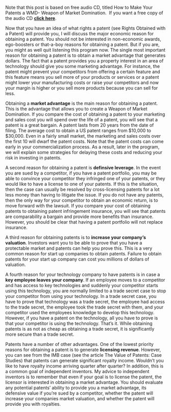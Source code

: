 

Note that this post is based on free audio CD, titled How to Make Your Patents a WMD- Weapon of Market Domination.  If you want a free copy of the audio CD [**click here**](http://www.hallingip.com/Halling_request_form.htm). 

  

  

Now that you have an idea of what rights a patent (see Rights Obtained with a Patent) will provide you, I will discuss the major economic reason for obtaining a patent. You should not be interested in non-economic awards, ego-boosters or that-a-boy reasons for obtaining a patent. But if you are, you might as well quit listening this program now. The single most important reason for obtaining a patent is to obtain a market advantage that generates dollars. The fact that a patent provides you a property interest in an area of technology should give you some marketing advantage. For instance, the patent might prevent your competitors from offering a certain feature and this feature means you sell more of your products or services or a patent might lower your manufacturing costs or raise your competitors and now your margin is higher or you sell more products because you can sell for less.

Obtaining a **market advantage** is the main reason for obtaining a patent. This is the advantage that allows you to create a Weapon of Market Domination. If you compare the cost of obtaining a patent to your marketing and sales cost you will spend over the life of a patent, you will see that a patent is a great bargain. A patent lasts from 20 years from the date of filing. The average cost to obtain a US patent ranges from $10,000 to $30,000. Even in a fairly small market, the marketing and sales costs over the first 10 will dwarf the patent costs. Note that the patent costs can come early in your commercialization process. As a result, later in the program, we will explain some strategies for delaying these costs and reducing your risk in investing in patents.

A second reason for obtaining a patent is **definsive leverage**. In the event you are sued by a competitor, if you have a patent portfolio, you may be able to convince your competitor they infringed one of your patents, or they would like to have a license to one of your patents. If this is the situation, then the case can usually be resolved by cross-licensing patents for a lot less money than having to litigate the issue. If you do not have any patents, then the only way for your competitor to obtain an economic return, is to move forward with the lawsuit. If you compare your cost of obtaining patents to obtaining patent infringement insurance, you will see that patents are comparability a bargain and provide more benefits than insurance. However, you should be clear that having a patent portfolio will not replace insurance.

A third reason for obtaining patents is to **increase your company’s valuation**. Investors want you to be able to prove that you have a protectable market and patents can help you prove this. This is a very common reason for start up companies to obtain patents. Failure to obtain patents for your start up company can cost you millions of dollars of valuation.

A fourth reason for your technology company to have patents is in case a **key employee leaves your company**. If an employee moves to a competitor and has access to key technologies and suddenly your competitor starts using this technology, you are normally limited to a trade secret case to stop your competitor from using your technology. In a trade secret case, you have to prove that technology was a trade secret, the employee had access to the trade secret, the employee took the trade secret with them, and your competitor used the employees knowledge to develop this technology. However, if you have a patent on the technology, all you have to prove is that your competitor is using the technology. That’s it. While obtaining patents is as not as cheap as obtaining a trade secret, it is significantly more secure than a trade secret.

Patents have a number of other advantages. One of the lowest priority reasons for obtaining a patent is to generate **licensing revenue**. However, you can see from the IMB case (see the article The Value of Patents: Case Studies) that patents can generate significant royalty income. Wouldn’t you like to have royalty income arriving quarter after quarter? In addition, this is a common goal of independent inventors. My advice to independent inventors is to remember that even if your goal is to license the patent, the licensor is interested in obtaining a market advantage. You should evaluate any potential patents’ ability to provide you a market advantage, its defensive value if you’re sued by a competitor, whether the patent will increase your companies market valuation, and whether the patent will provide you with royalties.